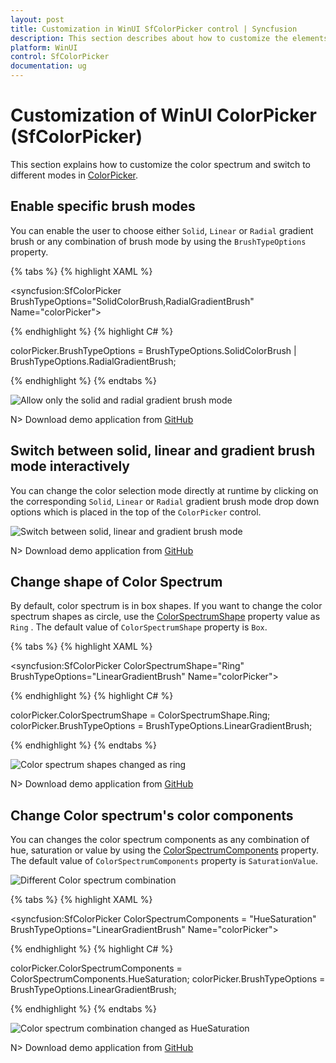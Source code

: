 ```yaml
---
layout: post
title: Customization in WinUI SfColorPicker control | Syncfusion
description: This section describes about how to customize the elements in the SfColorPicker control and its features.
platform: WinUI
control: SfColorPicker
documentation: ug
---
```


# Customization of WinUI ColorPicker (SfColorPicker)

This section explains how to customize the color spectrum and switch to different modes in [ColorPicker](https://help.syncfusion.com/cr/winUI/Syncfusion.UI.Xaml.Editors.SfColorPicker.html).

## Enable specific brush modes

You can enable the user to choose either `Solid`, `Linear` or `Radial` gradient brush or any combination of brush mode by using the `BrushTypeOptions` property. 

{% tabs %}
{% highlight XAML %}

<syncfusion:SfColorPicker BrushTypeOptions="SolidColorBrush,RadialGradientBrush"
                          Name="colorPicker">

{% endhighlight %}
{% highlight C# %}

colorPicker.BrushTypeOptions = BrushTypeOptions.SolidColorBrush | BrushTypeOptions.RadialGradientBrush;

{% endhighlight %}
{% endtabs %}

![Allow only the solid and radial gradient brush mode](Getting-Started_images/BrushTypeOptions.jpg)

N> Download demo application from [GitHub](https://github.com/SyncfusionExamples/syncfusion-winui-colorpicker-examples/tree/master/Samples/SelectGradientColors)

## Switch between solid, linear and gradient brush mode interactively

You can change the color selection mode directly at runtime by clicking on the corresponding `Solid`, `Linear` or `Radial` gradient brush mode drop down options which is placed in the top of the `ColorPicker` control.

![Switch between solid, linear and gradient brush mode](Getting-Started_images/ColorPicker_Switch_brushes.gif)

N> Download demo application from [GitHub](https://github.com/SyncfusionExamples/syncfusion-winui-colorpicker-examples/tree/master/Samples/SelectGradientColors)  

## Change shape of Color Spectrum

By default, color spectrum is in box shapes. If you want to change the color spectrum shapes as circle, use the [ColorSpectrumShape](https://help.syncfusion.com/cr/winui/Syncfusion.UI.Xaml.Editors.SfColorPicker.html#Syncfusion_UI_Xaml_Editors_SfColorPicker_ColorSpectrumShape) property value as `Ring` . The default value of `ColorSpectrumShape` property is `Box`.

{% tabs %}
{% highlight XAML %}

<syncfusion:SfColorPicker ColorSpectrumShape="Ring" 
                          BrushTypeOptions="LinearGradientBrush"
                          Name="colorPicker">

{% endhighlight %}
{% highlight C# %}

colorPicker.ColorSpectrumShape = ColorSpectrumShape.Ring;
colorPicker.BrushTypeOptions = BrushTypeOptions.LinearGradientBrush;

{% endhighlight %}
{% endtabs %}

![Color spectrum shapes changed as ring](Getting-Started_images/ColorSpectrumShape.jpg)

N> Download demo application from [GitHub](https://github.com/SyncfusionExamples/syncfusion-winui-colorpicker-examples/tree/master/Samples/SelectGradientColors)

## Change Color spectrum's color components

You can changes the color spectrum components as any combination of hue, saturation or value by using the [ColorSpectrumComponents](https://help.syncfusion.com/cr/winui/Syncfusion.UI.Xaml.Editors.SfColorPicker.html#Syncfusion_UI_Xaml_Editors_SfColorPicker_ColorSpectrumComponents) property. The default value of `ColorSpectrumComponents` property is `SaturationValue`.

![Different Color spectrum combination](Getting-Started_images/ColorSpectrumComponents1.jpg)

{% tabs %}
{% highlight XAML %}

<syncfusion:SfColorPicker ColorSpectrumComponents = "HueSaturation"
                          BrushTypeOptions="LinearGradientBrush"
                          Name="colorPicker">

{% endhighlight %}
{% highlight C# %}

colorPicker.ColorSpectrumComponents = ColorSpectrumComponents.HueSaturation;
colorPicker.BrushTypeOptions = BrushTypeOptions.LinearGradientBrush;

{% endhighlight %}
{% endtabs %}

![Color spectrum combination changed as HueSaturation](Getting-Started_images/ColorSpectrumComponents.jpg)

N> Download demo application from [GitHub](https://github.com/SyncfusionExamples/syncfusion-winui-colorpicker-examples/tree/master/Samples/SelectGradientColors)